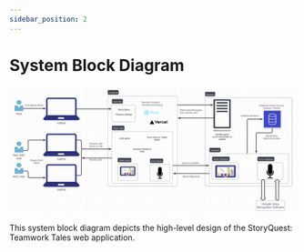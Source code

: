 ```yaml
---
sidebar_position: 2
---
```


# System Block Diagram

![System Block Diagram](/documentation/static/img/system_block_diagram.png)

This system block diagram depicts the high-level design of the StoryQuest: Teamwork Tales web application.

 